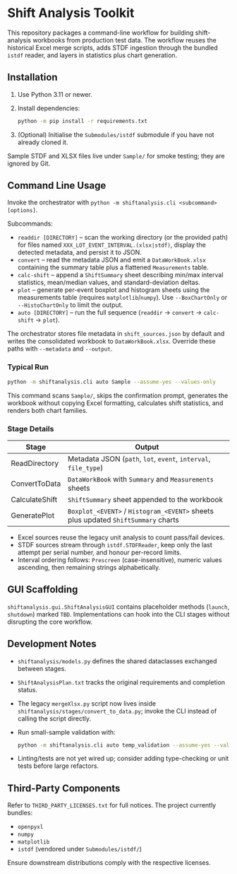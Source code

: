 # Shift Analysis Toolkit

This repository packages a command-line workflow for building shift-analysis workbooks from production test data. The workflow reuses the historical Excel merge scripts, adds STDF ingestion through the bundled `istdf` reader, and layers in statistics plus chart generation.

## Installation

1. Use Python 3.11 or newer.
2. Install dependencies:

   ```bash
   python -m pip install -r requirements.txt
   ```

3. (Optional) Initialise the `Submodules/istdf` submodule if you have not already cloned it.

Sample STDF and XLSX files live under `Sample/` for smoke testing; they are ignored by Git.

## Command Line Usage

Invoke the orchestrator with `python -m shiftanalysis.cli <subcommand> [options]`.

Subcommands:

- `readdir [DIRECTORY]` – scan the working directory (or the provided path) for files named `XXX_LOT_EVENT_INTERVAL.(xlsx|stdf)`, display the detected metadata, and persist it to JSON.
- `convert` – read the metadata JSON and emit a `DataWorkBook.xlsx` containing the summary table plus a flattened `Measurements` table.
- `calc-shift` – append a `ShiftSummary` sheet describing min/max interval statistics, mean/median values, and standard-deviation deltas.
- `plot` – generate per-event boxplot and histogram sheets using the measurements table (requires `matplotlib`/`numpy`). Use `--BoxChartOnly` or `--HistoChartOnly` to limit the output.
- `auto [DIRECTORY]` – run the full sequence (`readdir` → `convert` → `calc-shift` → `plot`).

The orchestrator stores file metadata in `shift_sources.json` by default and writes the consolidated workbook to `DataWorkBook.xlsx`. Override these paths with `--metadata` and `--output`.

### Typical Run

```bash
python -m shiftanalysis.cli auto Sample --assume-yes --values-only
```

This command scans `Sample/`, skips the confirmation prompt, generates the workbook without copying Excel formatting, calculates shift statistics, and renders both chart families.

### Stage Details

| Stage          | Output                                                                           |
|----------------|-----------------------------------------------------------------------------------|
| ReadDirectory  | Metadata JSON (`path`, `lot`, `event`, `interval`, `file_type`)                   |
| ConvertToData  | `DataWorkBook` with `Summary` and `Measurements` sheets                           |
| CalculateShift | `ShiftSummary` sheet appended to the workbook                                    |
| GeneratePlot   | `Boxplot_<EVENT>` / `Histogram_<EVENT>` sheets plus updated `ShiftSummary` charts |

- Excel sources reuse the legacy unit analysis to count pass/fail devices.
- STDF sources stream through `istdf.STDFReader`, keep only the last attempt per serial number, and honour per-record limits.
- Interval ordering follows: `Prescreen` (case-insensitive), numeric values ascending, then remaining strings alphabetically.

## GUI Scaffolding

`shiftanalysis.gui.ShiftAnalysisGUI` contains placeholder methods (`launch`, `shutdown`) marked `TBD`. Implementations can hook into the CLI stages without disrupting the core workflow.

## Development Notes

- `shiftanalysis/models.py` defines the shared dataclasses exchanged between stages.
- `ShiftAnalysisPlan.txt` tracks the original requirements and completion status.
- The legacy `mergeXlsx.py` script now lives inside `shiftanalysis/stages/convert_to_data.py`; invoke the CLI instead of calling the script directly.
- Run small-sample validation with:

  ```bash
  python -m shiftanalysis.cli auto temp_validation --assume-yes --values-only --BoxChartOnly
  ```

- Linting/tests are not yet wired up; consider adding type-checking or unit tests before large refactors.

## Third-Party Components

Refer to `THIRD_PARTY_LICENSES.txt` for full notices. The project currently bundles:

- `openpyxl`
- `numpy`
- `matplotlib`
- `istdf` (vendored under `Submodules/istdf/`)

Ensure downstream distributions comply with the respective licenses.
